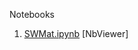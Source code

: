 Notebooks

1. [SWMat.ipynb](https://nbviewer.jupyter.org/github/PuneetGrov3r/SWMat/blob/master/Notebooks/SWMat.ipynb) [NbViewer]
